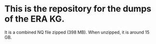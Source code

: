 # This is the repository for the dumps of the ERA KG. 
It is a combined NQ file zipped (398 MB). When unzipped, it is around 15 GB. 
